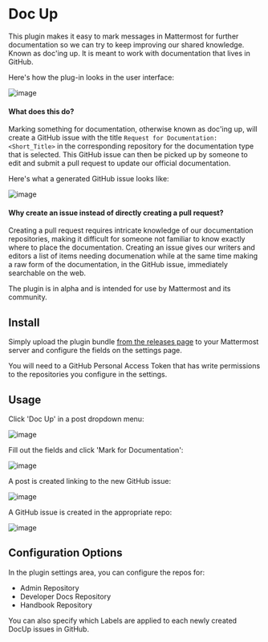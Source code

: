# Doc Up
This plugin makes it easy to mark messages in Mattermost for further documentation so we can try to keep improving our shared knowledge. Known as doc'ing up. It is meant to work with documentation that lives in GitHub.

Here's how the plug-in looks in the user interface: 

![image](https://user-images.githubusercontent.com/177788/66929458-e92c7700-efe7-11e9-82a8-b5ada18d6fb3.png)

#### What does this do?
Marking something for documentation, otherwise known as doc'ing up, will create a GitHub issue with the title `Request for Documentation: <Short_Title>` in the corresponding repository for the documentation type that is selected. This GitHub issue can then be picked up by someone to edit and submit a pull request to update our official documentation.

Here's what a generated GitHub issue looks like: 

![image](https://user-images.githubusercontent.com/177788/66929596-2c86e580-efe8-11e9-8ef3-f922c9590a93.png) 

#### Why create an issue instead of directly creating a pull request?
Creating a pull request requires intricate knowledge of our documentation repositories, making it difficult for someone not familiar to know exactly where to place the documentation. Creating an issue gives our writers and editors a list of items needing documenation while at the same time making a raw form of the documentation, in the GitHub issue, immediately searchable on the web.

The plugin is in alpha and is intended for use by Mattermost and its community.

## Install
Simply upload the plugin bundle [from the releases page](https://github.com/jwilander/mattermost-plugin-docup/releases) to your Mattermost server and configure the fields on the settings page.

You will need to a GitHub Personal Access Token that has write permissions to the repositories you configure in the settings.

## Usage
Click 'Doc Up' in a post dropdown menu:

![image](https://user-images.githubusercontent.com/2672098/64022415-24d8b380-cb04-11e9-9477-194da777411c.png)

Fill out the fields and click 'Mark for Documentation':

![image](https://user-images.githubusercontent.com/2672098/64022419-26a27700-cb04-11e9-8f08-73b63f85b39f.png)

A post is created linking to the new GitHub issue:

![image](https://user-images.githubusercontent.com/2672098/64022731-d677e480-cb04-11e9-9daf-6633fdfcb055.png)

A GitHub issue is created in the appropriate repo:

![image](https://user-images.githubusercontent.com/915956/64045095-527e2680-cb1d-11e9-9cd4-9fc3c3d3e745.png) 

## Configuration Options

In the plugin settings area, you can configure the repos for:
- Admin Repository
- Developer Docs Repository
- Handbook Repository

You can also specify which Labels are applied to each newly created DocUp issues in GitHub.

